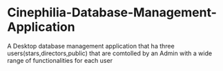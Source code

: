 # Cinephilia-Database-Management-Application


A Desktop database management application that ha three users(stars,directors,public) that are comtolled by an Admin with a wide range of functionalities for each user

